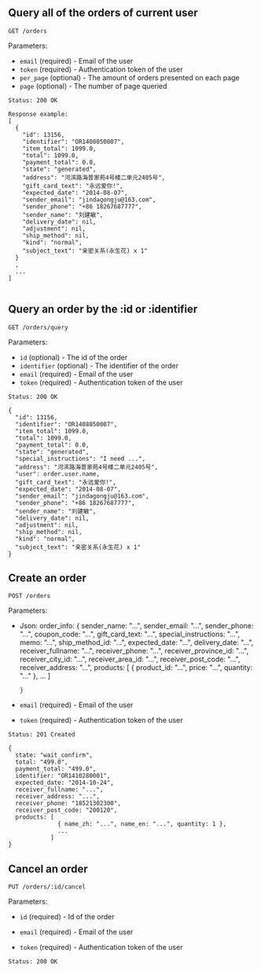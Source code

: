 ## Query all of the orders of current user

```
GET /orders
```

Parameters:

+ `email` (required)                   - Email of the user
+ `token` (required)                   - Authentication token of the user
+ `per_page` (optional)                   - The amount of orders presented on each page
+ `page` (optional)                       - The number of page queried

```
Status: 200 OK

Response example:
[
  {
    "id": 13156, 
    "identifier": "OR1408050007", 
    "item_total": 1099.0,
    "total": 1099.0,
    "payment_total": 0.0, 
    "state": "generated", 
    "address": "河滨路海普家苑4号楼二单元2405号", 
    "gift_card_text": "永远爱你!", 
    "expected_date": "2014-08-07", 
    "sender_email": "jindagongju@163.com", 
    "sender_phone": "+86 18267687777", 
    "sender_name": "刘建敏", 
    "delivery_date": nil, 
    "adjustment": nil,
    "ship_method": nil, 
    "kind": "normal", 
    "subject_text": "亲密关系(永生花) x 1"
  }
  ,
  ...
]
 
```

## Query an order by the :id or :identifier

```
GET /orders/query
```

Parameters:

+ `id` (optional)                     - The id of the order 
+ `identifier` (optional)             - The identifier of the order 
+ `email` (required)                  - Email of the user
+ `token` (required)                  - Authentication token of the user

```
Status: 200 OK

{
  "id": 13156, 
  "identifier": "OR1408050007", 
  "item_total": 1099.0,
  "total": 1099.0,
  "payment_total": 0.0, 
  "state": "generated", 
  "special_instructions": "I need ...", 
  "address": "河滨路海普家苑4号楼二单元2405号", 
  "user": order.user.name, 
  "gift_card_text": "永远爱你!", 
  "expected_date": "2014-08-07", 
  "sender_email": "jindagongju@163.com", 
  "sender_phone": "+86 18267687777", 
  "sender_name": "刘建敏", 
  "delivery_date": nil, 
  "adjustment": nil,
  "ship_method": nil, 
  "kind": "normal", 
  "subject_text": "亲密关系(永生花) x 1"
}
```

## Create an order

```
POST /orders
```

Parameters:

+ Json:
      order_info: {
        sender_name: "...",
        sender_email: "...",
        sender_phone: "...",
        coupon_code: "...",
        gift_card_text: "...",
        special_instructions: "...",
        memo: "...",
        ship_method_id: "...",
        expected_date: "...",
        delivery_date: "...",
        receiver_fullname: "...",
        receiver_phone: "...",
        receiver_province_id: "...",
        receiver_city_id: "...",
        receiver_area_id: "...",
        receiver_post_code: "...",
        receiver_address: "...",
        products: [
                    { product_id: "...", price: "...", quantity: "..." },
                    ...
                  ]
       
      }

+ `email` (required)                  - Email of the user
+ `token` (required)                  - Authentication token of the user

```
Status: 201 Created

{ 
  state: "wait_confirm",
  total: "499.0",
  payment_total: "499.0",
  identifier: "OR1410280001",
  expected_date: "2014-10-24",
  receiver_fullname: "...",
  receiver_address: "...",
  receiver_phone: "18521302300",
  receiver_post_code: "200120",
  products: [ 
              { name_zh: "...", name_en: "...", quantity: 1 },
              ...
            ]        
}
```


## Cancel an order

```
PUT /orders/:id/cancel
```

Parameters:

+ `id` (required)                     - Id of the order

+ `email` (required)                  - Email of the user
+ `token` (required)                  - Authentication token of the user

```
Status: 200 OK
```
